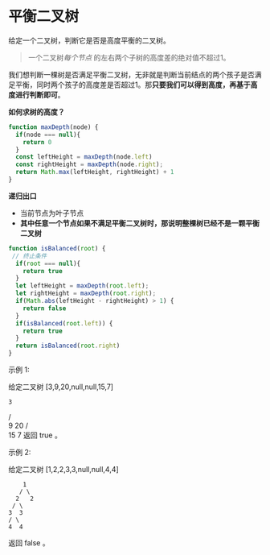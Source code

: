 # 平衡二叉树

给定一个二叉树，判断它是否是高度平衡的二叉树。

> 一个二叉树*每个节点* 的左右两个子树的高度差的绝对值不超过1。

我们想判断一棵树是否满足平衡二叉树，无非就是判断当前结点的两个孩子是否满足平衡，同时两个孩子的高度差是否超过1。那**只要我们可以得到高度，再基于高度进行判断即可**。



**如何求树的高度？**

```js
function maxDepth(node) {
  if(node === null){
    return 0
  }
  const leftHeight = maxDepth(node.left)
  const rightHeight = maxDepth(node.right);
  return Math.max(leftHeight, rightHeight) + 1
}
```



**递归出口**

- 当前节点为叶子节点
- **其中任意一个节点如果不满足平衡二叉树时，那说明整棵树已经不是一颗平衡二叉树**

```js
function isBalanced(root) {
 // 终止条件
  if(root === null){
    return true
  }
  let leftHeight = maxDepth(root.left);
  let rightHeight = maxDepth(root.right);
  if(Math.abs(leftHeight - rightHeight) > 1) {
    return false
  }
  if(isBalanced(root.left)) {
    return true
  }
  return isBalanced(root.right)
}
```







示例 1:

给定二叉树 [3,9,20,null,null,15,7]

    3
   / \
  9  20
    /  \
   15   7
返回 true 。

示例 2:

给定二叉树 [1,2,2,3,3,null,null,4,4]

        1
       / \
      2   2
     / \
    3  3
    / \
    4  4
返回 false 。